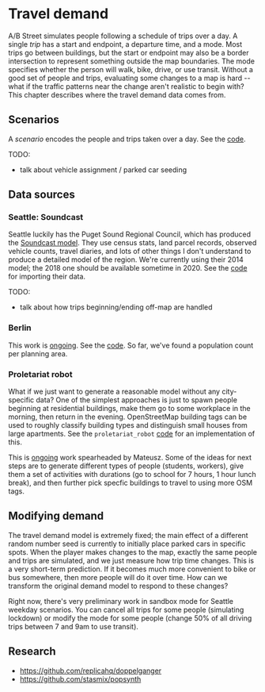 # Travel demand

A/B Street simulates people following a schedule of trips over a day. A single
_trip_ has a start and endpoint, a departure time, and a mode. Most trips go
between buildings, but the start or endpoint may also be a border intersection
to represent something outside the map boundaries. The mode specifies whether
the person will walk, bike, drive, or use transit. Without a good set of people
and trips, evaluating some changes to a map is hard -- what if the traffic
patterns near the change aren't realistic to begin with? This chapter describes
where the travel demand data comes from.

## Scenarios

A _scenario_ encodes the people and trips taken over a day. See the
[code](https://github.com/dabreegster/abstreet/blob/master/sim/src/make/scenario.rs).

TODO:

- talk about vehicle assignment / parked car seeding

## Data sources

### Seattle: Soundcast

Seattle luckily has the Puget Sound Regional Council, which has produced the
[Soundcast model](https://www.psrc.org/activity-based-travel-model-soundcast).
They use census stats, land parcel records, observed vehicle counts, travel
diaries, and lots of other things I don't understand to produce a detailed model
of the region. We're currently using their 2014 model; the 2018 one should be
available sometime in 2020. See the
[code](https://github.com/dabreegster/abstreet/tree/master/importer/src/soundcast)
for importing their data.

TODO:

- talk about how trips beginning/ending off-map are handled

### Berlin

This work is [ongoing](https://github.com/dabreegster/abstreet/issues/119). See
the
[code](https://github.com/dabreegster/abstreet/blob/master/importer/src/berlin.rs).
So far, we've found a population count per planning area.

### Proletariat robot

What if we just want to generate a reasonable model without any city-specific
data? One of the simplest approaches is just to spawn people beginning at
residential buildings, make them go to some workplace in the morning, then
return in the evening. OpenStreetMap building tags can be used to roughly
classify building types and distinguish small houses from large apartments. See
the `proletariat_robot`
[code](https://github.com/dabreegster/abstreet/blob/master/sim/src/make/generator.rs)
for an implementation of this.

This is [ongoing](https://github.com/dabreegster/abstreet/issues/154) work
spearheaded by Mateusz. Some of the ideas for next steps are to generate
different types of people (students, workers), give them a set of activities
with durations (go to school for 7 hours, 1 hour lunch break), and then further
pick specfic buildings to travel to using more OSM tags.

## Modifying demand

The travel demand model is extremely fixed; the main effect of a different
random number seed is currently to initially place parked cars in specific
spots. When the player makes changes to the map, exactly the same people and
trips are simulated, and we just measure how trip time changes. This is a very
short-term prediction. If it becomes much more convenient to bike or bus
somewhere, then more people will do it over time. How can we transform the
original demand model to respond to these changes?

Right now, there's very preliminary work in sandbox mode for Seattle weekday
scenarios. You can cancel all trips for some people (simulating lockdown) or
modify the mode for some people (change 50% of all driving trips between 7 and
9am to use transit).

## Research

- https://github.com/replicahq/doppelganger
- https://github.com/stasmix/popsynth
